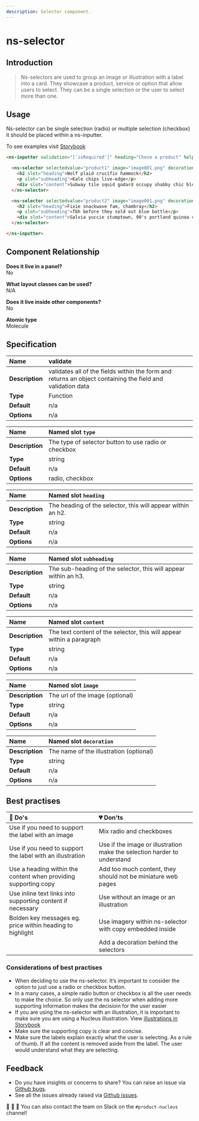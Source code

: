```yaml
---
description: Selector component.
---
```


# ns-selector

## Introduction

> Ns-selectors are used to group an image or illustration with a label into a card. They  showcase a product, service or option that allow users to select. They can be a single selection or the user to select more than one.

## Usage

Ns-selector can be single selection (radio) or multiple selection (checkbox) it should be placed within a ns-inputter.

To see examples visit [Storybook](https://nucleus.bgdigital.xyz/demo/index.html?path=/story/ns-inputter--selectorradio)


```html
<ns-inputter validation="['isRequired']" heading="Chose a product" helper="" name="product">

  <ns-selector selectedvalue="product1" image="image001.png" decoration="boiler" label="This is the label text" type="radio">
    <h2 slot="heading">Wolf plaid crucifix hammock</h2>
    <p slot="subheading">Kale chips live-edge</p>
    <div slot="content">Subway tile squid godard occupy shabby chic blog hell</div>
  </ns-selector>

  <ns-selector selectedvalue="product2" image="image001.png" decoration="appliance" label="This is the label text" type="radio">
    <h2 slot="heading">Fixie snackwave fam, chambray</h2>
    <p slot="subheading">Tbh before they sold out blue bottle</p>
    <div slot="content">Salvia yuccie stumptown, 90's portland quinoa chambray.</div>
  </ns-selector>

</ns-inputter>
```


## Component Relationship

**Does it live in a panel?**  
No

**What layout classes can be used?**  
N/A

**Does it live inside other components?**  
No

**Atomic type**  
Molecule

## Specification

| **Name** | validate |
| :--- | :--- |
| **Description** | validates all of the fields within the form and returns an object containing the field and validation data |
| **Type** | Function |
| **Default** | n/a |
| **Options** | n/a |

| **Name**| Named slot `type` |
| :--- | :--- |
| **Description** | The type of selector button to use radio or checkbox |
| **Type** | string |
| **Default** | n/a |
| **Options** | radio, checkbox |

| **Name**| Named slot `heading` |
| :--- | :--- |
| **Description** | The heading of the selector, this will appear within an h2. |
| **Type** | string |
| **Default** | n/a |
| **Options** | n/a |

| **Name**| Named slot `subheading` |
| :--- | :--- |
| **Description** | The sub-heading of the selector, this will appear within an h3. |
| **Type** | string |
| **Default** | n/a |
| **Options** | n/a |

| **Name**| Named slot `content` |
| :--- | :--- |
| **Description** | The text content of the selector, this will appear within a paragraph |
| **Type** | string |
| **Default** | n/a |
| **Options** | n/a |

| **Name**| Named slot `image` |
| :--- | :--- |
| **Description** | The url of the image (optional) |
| **Type** | string |
| **Default** | n/a |
| **Options** | n/a |

| **Name**| Named slot `decoration` |
| :--- | :--- |
| **Description** | The name of the illustration (optional) |
| **Type** | string |
| **Default** | n/a |
| **Options** | n/a |


## Best practises

| 💚 Do's | 💔 Don'ts |
| :--- | :--- |
| Use if you need to support the label with an image | Mix radio and checkboxes |
| Use if you need to support the label with an illustration | Use if the image or illustration make the selection harder to understand |
| Use a heading within the content when providing supporting copy | Add too much content, they should not be miniature web pages |
| Use inline text links into supporting content if necessary | Use without an image or an illustration |
| Bolden key messages eg. price within heading to highlight | Use imagery within ns-selector with copy embedded inside | Use a radio button or checkbox |  Use an image and an illustration together |
||Add a decoration behind the selectors |



### Considerations of best practises

* When deciding to use the ns-selector. It’s important to consider the option to just use a radio or checkbox button.
* In a many cases, a simple radio button or checkbox is all the user needs to make the choice. So only use the ns selector when adding more supporting information makes the decisioin for the user easier
* If you are using the ns-selector with an illustration, it is important to make sure you are using a Nucleus illustration. View [illustrations in Storybook](https://nucleus.bgdigital.xyz/demo/index.html?path=/story/ns-illustrations--appliance)
* Make sure the supporting copy is clear and concise. 
* Make sure the labels explain exactly what the user is selecting. As a rule of thumb. If all the content is removed aside from the label. The user would understand what they are selecting.


## Feedback

* Do you have insights or concerns to share? You can raise an issue via [Github bugs](https://github.com/ConnectedHomes/nucleus/issues/new?assignees=&labels=Bug&template=a--bug-report.md&title=[bug]%20[ns-form]).
* See all the issues already raised via [Github issues](https://github.com/connectedHomes/nucleus/issues?utf8=%E2%9C%93&q=is%3Aopen+is%3Aissue+label%3ABug+[ns-form]).

💩 🎉 🦄 You can also contact the team on Slack on the `#product-nucleus` channel!
